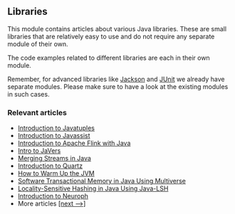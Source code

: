 ## Libraries

This module contains articles about various Java libraries. 
These are small libraries that are relatively easy to use and do not require any separate module of their own.

The code examples related to different libraries are each in their own module.

Remember, for advanced libraries like [Jackson](/jackson) and [JUnit](/testing-modules) we already have separate modules. Please make sure to have a look at the existing modules in such cases.

### Relevant articles

- [Introduction to Javatuples](https://www.baeldung.com/java-tuples)
- [Introduction to Javassist](https://www.baeldung.com/javassist)
- [Introduction to Apache Flink with Java](https://www.baeldung.com/apache-flink)
- [Intro to JaVers](https://www.baeldung.com/javers)
- [Merging Streams in Java](https://www.baeldung.com/java-merge-streams)
- [Introduction to Quartz](https://www.baeldung.com/quartz)
- [How to Warm Up the JVM](https://www.baeldung.com/java-jvm-warmup)
- [Software Transactional Memory in Java Using Multiverse](https://www.baeldung.com/java-multiverse-stm)
- [Locality-Sensitive Hashing in Java Using Java-LSH](https://www.baeldung.com/locality-sensitive-hashing)
- [Introduction to Neuroph](https://www.baeldung.com/neuroph)
- More articles [[next -->]](/libraries-2)
